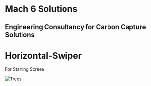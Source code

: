 # **Mach 6 Solutions**
## Engineering Consultancy for Carbon Capture Solutions

# Horizontal-Swiper
For Starting Screen

![Trees](https://github.com/user-attachments/assets/26129cc6-0b12-4af8-9add-3a0de7e4b1e9)
